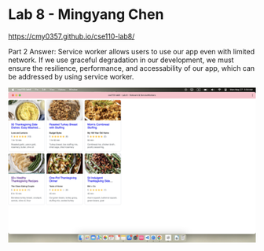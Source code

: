 # Lab 8 - Mingyang Chen

https://cmy0357.github.io/cse110-lab8/

Part 2 Answer: Service worker allows users to use our app even with limited network. If we use graceful degradation in our development, we must ensure the resilience, performance, and accessability of our app, which can be addressed by using service worker.

![PWA](./pwa.png)